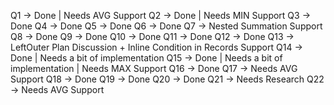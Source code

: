 Q1   ->  Done | Needs AVG Support
Q2   ->  Done | Needs MIN Support
Q3   ->  Done
Q4   ->  Done
Q5   ->  Done
Q6   ->  Done
Q7   ->  Nested Summation Support
Q8   ->  Done
Q9   ->  Done
Q10  ->  Done
Q11  ->  Done
Q12  ->  Done
Q13  ->  LeftOuter Plan Discussion + Inline Condition in Records Support
Q14  ->  Done | Needs a bit of implementation
Q15  ->  Done | Needs a bit of implementation | Needs MAX Support
Q16  ->  Done
Q17  ->  Needs AVG Support
Q18  ->  Done
Q19  ->  Done
Q20  ->  Done
Q21  ->  Needs Research
Q22  ->  Needs AVG Support